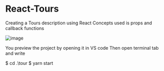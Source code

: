 # React-Tours
Creating a Tours description using React
Concepts used is props and callback functions 

![image](https://user-images.githubusercontent.com/116006550/196212229-566d4736-11f8-45e0-83f4-10b6bd00daf9.png)


You preview the project by opening it in VS code
Then open terminal tab and write 

$ cd .\tour
$ yarn start 
